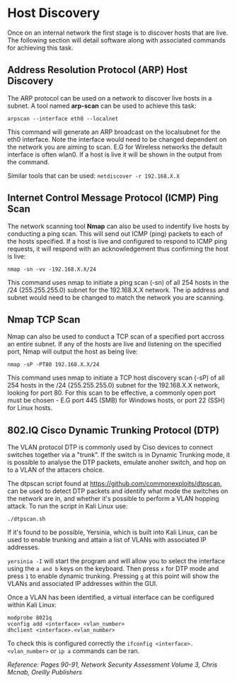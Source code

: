 # Host Discovery

Once on an internal network the first stage is to discover hosts that are live.  The following section will detail software along with associated commands for achieving this task.

## Address Resolution Protocol (ARP) Host Discovery

The ARP protocol can be used on a network to discover live hosts in a subnet.  A tool named **arp-scan** can be used to achieve this task:

`arpscan --interface eth0 --localnet`

This command will generate an ARP broadcast on the localsubnet for the eth0 interface.  Note the interface would need to be changed dependent on the network you are aiming to scan.  E.G for Wireless networks the default interface is often wlan0.  If a host is live it will be shown in the output from the command.

Similar tools that can be used:
`netdiscover -r 192.168.X.X`

## Internet Control Message Protocol (ICMP) Ping Scan

The network scanning tool **Nmap** can also be used to indentify live hosts by conducting a ping scan.  This will send out ICMP (ping) packets to each of the hosts specified.  If a host is live and configured to respond to ICMP ping requests, it will respond with an acknowledgement thus confirming the host is live:

`nmap -sn -vv -192.168.X.X/24`

This command uses nmap to initiate a ping scan (-sn) of all 254 hosts in the /24 (255.255.255.0) subnet for the 192.168.X.X network.  The ip address and subnet would need to be changed to match the network you are scanning.

## Nmap TCP Scan

Nmap can also be used to conduct a TCP scan of a specified port accross an entire subnet.  If any of the hosts are live and listening on the specified port, Nmap will output the host as being live:

`nmap -sP -PT80 192.168.X.X/24`

This command uses nmap to initiate a TCP host discovery scan (-sP) of all 254 hosts in the /24 (255.255.255.0) subnet for the 192.168.X.X network, looking for port 80.  For this scan to be effective, a commonly open port must be chosen - E.G port 445 (SMB) for Windows hosts, or port 22 (SSH) for Linux hosts.


## 802.lQ Cisco Dynamic Trunking Protocol (DTP) 

The VLAN protocol DTP is commonly used by Ciso devices to connect switches together via a "trunk". If the switch is in Dynamic Trunking mode, it is possible to analyse the DTP packets, emulate anoher switch, and hop on to a VLAN of the attacers choice.

The dtpscan script found at https://github.com/commonexploits/dtpscan, can be used to detect DTP packets and identify what mode the switches on the network are in, and whether it's possible to perform a VLAN hopping attack. To run the script in Kali Linux use:

`./dtpscan.sh`

If it's found to be possible, Yersinia, which is built into Kali Linux, can be used to enable trunking and attain a list of VLANs with associated IP addresses.

`yersinia -I` will start the program and will allow you to select the interface using the `a and b` keys on the keyboard. Then press `x` for DTP mode and press `1` to enable dynamic trunking. Pressing `g` at this point will show the VLANs and associated IP addresses within the GUI.

Once a VLAN has been identified, a virtual interface can be configured within Kali Linux:

```
modprobe 8021q
vconfig add <interface> <vlan_number>
dhclient <interface>.<vlan_number>
```

To check this is configured correctly the `ifconfig <interface>.<vlan_number>` or `ip a` commands can be ran.

*Reference: Pages 90-91, Network Security Assessment Volume 3, Chris Mcnab, Oreilly Publishers*



